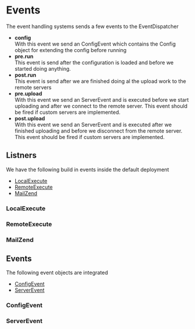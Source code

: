 # Events

The event handling systems sends a few events to the EventDispatcher 

* **config**<br/>
With this event we send an ConfigEvent which contains the Config object for extending the config before running
* **pre.run**<br/>
This event is send after the configuration is loaded and before we started doing anything. 
* **post.run**<br/>
This event is send after we are finished doing al the upload work to the remote servers 
* **pre.upload**<br/>
With this event we send an ServerEvent and is executed before we start uploading and after we connect to the remote server. This event should be fired if custom servers are implemented.
* **post.upload**<br/>
With this event we send an ServerEvent and is executed after we finished uploading and before we disconnect from the remote server. This event should be fired if custom servers are implemented.

## Listners

We have the following build in events inside the default deployment

* [LocalExecute](#LocalExecute)
* [RemoteExecute](#RemoteExecute)
* [MailZend](#MailZend)

<a name="LocalExecute"></a>
### LocalExecute


<a name="RemoteExecute"></a>
### RemoteExecute


<a name="MailZend"></a>
### MailZend


## Events

The following event objects are integrated

* [ConfigEvent](#ConfigEvent)
* [ServerEvent](#ServerEvent)

<a name="ConfigEvent"></a>
### ConfigEvent

<a name="ServerEvent"></a>
### ServerEvent